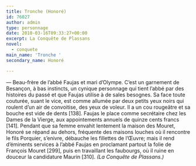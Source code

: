 ```yaml
---
title: Tronche (Honoré)
id: 76027
author: admin
type: personnage
date: 2010-03-16T09:33:27+00:00
excerpt: La Conquête de Plassans
novel:
  - conquete
main_name: 'Tronche '
secondary_name: Honoré

---
```

— Beau-frère de l&rsquo;abbé Faujas et mari d&rsquo;Olympe. C&rsquo;est un garnement de Besançon, à bas instincts, un cynique personnage qui tient l&rsquo;abbé par des histoires du passé et que Faujas utilise à de sales besognes. Sa face toute couturée, suant le vice, est comme allumée par deux petits yeux noirs qui roulent d&rsquo;un air de convoitise, des yeux de voleur. Il a un cou rougeâtre et sa bouche est vide de dents [138]. Faujas le place comme secrétaire chez les Dames de la Vierge, aux appointements annuels de quinze cents francs [141]. Pendant que sa femme envahit lentement la maison des Mouret, Honoré se répand au dehors, fréquente des maisons louches où il rencontre le fils Porquier, s&rsquo;enivre, débauche les fillettes de l&rsquo;Œuvre; mais il rend d&rsquo;éminents services à l&rsquo;abbé Faujas en proclamant partout la folie de François Mouret [299], puis en travaillant les faubourgs, où il ruine en douceur la candidature Maurin [310]. _(La Conquête de Plassans.)_
